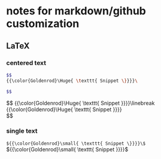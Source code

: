 # notes for markdown/github customization

## LaTeX 

### centered text
```bash
$$
{{\color{Goldenrod}\Huge{ \texttt{ Snippet \}}}}\

$$
```
$$
{{\color{Goldenrod}\Huge{ \texttt{ Snippet  \}}}}\linebreak 
{{\color{Goldenrod}\Huge{ \texttt{ Snippet \}}}}\
$$

### single text
`${{\color{Goldenrod}\small{ \texttt{ Snippet \}}}}\$`
${{\color{Goldenrod}\small{ \texttt{ Snippet \}}}}\$
